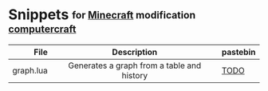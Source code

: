 <!-- Written in Markdown, use it to view it! -->

 Snippets <sub><sup>for [Minecraft][MC Web] modification [computercraft][CC Web]</sup></sub>
=======================================================================


|    File   |                   Description              |     pastebin   |
|----------:|:------------------------------------------:|:---------------|
| graph.lua | Generates a graph from a table and history | [ TODO ][none] |


<!---- LINK LIST ---->
[none]: pastebin.com
<!-- Snippets -->

<!-- Other things -->
[MC Web]: http://minecraft.net
[CC Web]: http://computercraft.info
